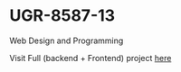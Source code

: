 # UGR-8587-13
Web Design and Programming

Visit Full (backend + Frontend) project <a href="https://github.com/Nebiyou-Daniel/Grade-Book" target="_blank">here</a>
